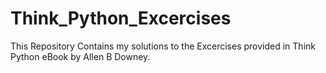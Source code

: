 # Think_Python_Excercises
This Repository Contains my solutions to the Excercises provided in Think Python eBook by Allen B Downey.
